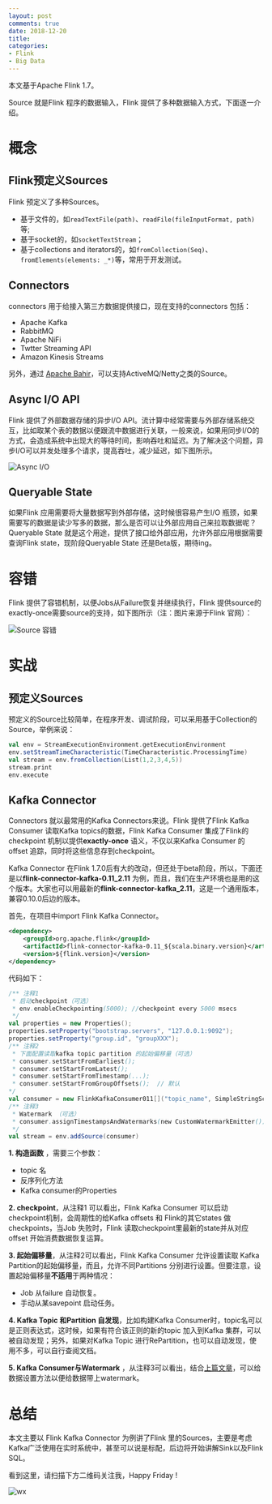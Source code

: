 ```yaml
---
layout: post
comments: true
date: 2018-12-20
title: 
categories:  
- Flink
- Big Data
---
```


本文基于Apache Flink 1.7。

Source 就是Flink 程序的数据输入，Flink 提供了多种数据输入方式，下面逐一介绍。

# 概念

## Flink预定义Sources

Flink 预定义了多种Sources。

* 基于文件的，如`readTextFile(path)`、`readFile(fileInputFormat, path)`等;
* 基于socket的，如`socketTextStream`；
* 基于collections and iterators的，如`fromCollection(Seq)`、`fromElements(elements: _*)`等，常用于开发测试。

## Connectors

connectors 用于给接入第三方数据提供接口，现在支持的connectors 包括：

* Apache Kafka
* RabbitMQ
* Apache NiFi
* Twtter Streaming API
* Amazon Kinesis Streams

另外，通过 [Apache Bahir](https://bahir.apache.org/)，可以支持ActiveMQ/Netty之类的Source。

## Async I/O API

Flink 提供了外部数据存储的异步I/O API。流计算中经常需要与外部存储系统交互，比如取某个表的数据以便跟流中数据进行关联，一般来说，如果用同步I/O的方式，会造成系统中出现大的等待时间，影响吞吐和延迟。为了解决这个问题，异步I/O可以并发处理多个请求，提高吞吐，减少延迟，如下图所示。

![Async I/O](../../assets/img/2018/flink-async-io.png)

## Queryable State

如果Flink 应用需要将大量数据写到外部存储，这时候很容易产生I/O 瓶颈，如果需要写的数据是读少写多的数据，那么是否可以让外部应用自己来拉取数据呢？Queryable State 就是这个用途，提供了接口给外部应用，允许外部应用根据需要查询Flink state，现阶段Queryable State 还是Beta版，期待ing。

# 容错

Flink 提供了容错机制，以便Jobs从Failure恢复并继续执行，Flink 提供source的 exactly-once需要source的支持，如下图所示（注：图片来源于Flink 官网）：

![Source 容错](../../assets/img/2018/flink-source-exactly-once.png)

# 实战

## 预定义Sources

预定义的Source比较简单，在程序开发、调试阶段，可以采用基于Collection的Source，举例来说：

```scala
val env = StreamExecutionEnvironment.getExecutionEnvironment
env.setStreamTimeCharacteristic(TimeCharacteristic.ProcessingTime)
val stream = env.fromCollection(List(1,2,3,4,5))
stream.print
env.execute
```

## Kafka Connector

Connectors 就以最常用的Kafka Connectors来说。Flink 提供了Flink Kafka Consumer 读取Kafka topics的数据，Flink Kafka Consumer 集成了Flink的checkpoint 机制以提供**exactly-once** 语义，不仅以来Kafka Consumer 的offset 追踪，同时将这些信息存到checkpoint。

Kafka Connector 在Flink 1.7.0后有大的改动，但还处于beta阶段，所以，下面还是以**flink-connector-kafka-0.11_2.11** 为例，而且，我们在生产环境也是用的这个版本。大家也可以用最新的**flink-connector-kafka_2.11**，这是一个通用版本，兼容0.10.0后边的版本。

首先，在项目中import Flink Kafka Connector。

```xml
<dependency>
	<groupId>org.apache.flink</groupId>
	<artifactId>flink-connector-kafka-0.11_${scala.binary.version}</artifactId>
	<version>${flink.version}</version>
</dependency>
```

代码如下：

```scala
/** 注释1
 * 启动checkpoint（可选）
 * env.enableCheckpointing(5000); //checkpoint every 5000 msecs
 */
val properties = new Properties();
properties.setProperty("bootstrap.servers", "127.0.0.1:9092");
properties.setProperty("group.id", "groupXXX");
/** 注释2
 * 下面配置读取kafka topic partition 的起始偏移量（可选）
 * consumer.setStartFromEarliest();
 * consumer.setStartFromLatest();
 * consumer.setStartFromTimestamp(...);
 * consumer.setStartFromGroupOffsets();  // 默认
*/
val consumer = new FlinkKafkaConsumer011[]("topic_name", SimpleStringSchema, properties)
/** 注释3
 * Watermark （可选）
 * consumer.assignTimestampsAndWatermarks(new CustomWatermarkEmitter());
 */
val stream = env.addSource(consumer)
```

**1. 构造函数** ，需要三个参数：

* topic 名
* 反序列化方法
* Kafka consumer的Properties

**2. checkpoint**，从注释1 可以看出，Flink Kafka Consumer 可以启动checkpoint机制，会周期性的给Kafka offsets 和 Flink的其它states 做 checkpoints，当Job 失败时，Flink 读取checkpoint里最新的state并从对应offset 开始消费数据恢复运算。

**3. 起始偏移量**，从注释2可以看出，Flink Kafka Consumer 允许设置读取 Kafka Partition的起始偏移量，而且，允许不同Partitions 分别进行设置。但要注意，设置起始偏移量**不适用**于两种情况：

* Job 从failure 自动恢复。
* 手动从某savepoint 启动任务。

**4. Kafka Topic 和Partition 自发现**，比如构建Kafka Consumer时，topic名可以是正则表达式，这时候，如果有符合该正则的新的topic 加入到Kafka 集群，可以被自动发现；另外，如果对Kafka Topic 进行RePartition，也可以自动发现，使用不多，可以自行查阅文档。

**5. Kafka Consumer与Watermark** ，从注释3可以看出，结合[上篇文章](https://mp.weixin.qq.com/s/sJa3yGENCaDHd-LHz5jFsg)，可以给数据设置方法以便给数据带上watermark。

# 总结

本文主要以 Flink Kafka Connector 为例讲了Flink 里的Sources，主要是考虑Kafka广泛使用在实时系统中，甚至可以说是标配，后边将开始讲解Sink以及Flink SQL。

看到这里，请扫描下方二维码关注我，Happy Friday !

![wx](../../wxqr.jpg)



